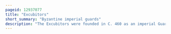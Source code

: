 ```yaml
---
pageid: 12937077
title: "Excubitors"
short_summary: "Byzantine imperial guards"
description: "The Excubitors were founded in C. 460 as an imperial Guard-Unit by the Byzantine Emperor Leo i the Thracian. The 300-strong Force originally recruited from the Warlike Mountain Tribe of the Isaurians replaced the older Scholae Palatinae as the main imperial Bodyguards. The Excubitors remained an active military Unit for the next two Centuries although they rarely went on War Campaign as imperial Bodyguards. Their Commander, the Count of the Excubitors, soon acquired great Influence. Justin I was able to use this position to rise to the throne in 518, and thereafter the Counts of the Excubitors were among the main political power-holders of their day; two more, Tiberius II Constantine and Maurice, rose to become emperors in the late 6th century."
---
```

